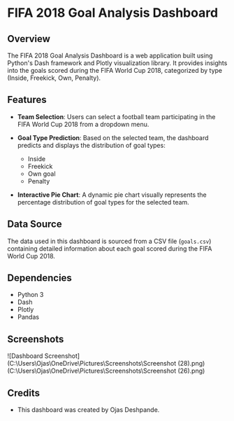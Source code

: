 

# FIFA 2018 Goal Analysis Dashboard

## Overview

The FIFA 2018 Goal Analysis Dashboard is a web application built using Python's Dash framework and Plotly visualization library. It provides insights into the goals scored during the FIFA World Cup 2018, categorized by type (Inside, Freekick, Own, Penalty).

## Features

- **Team Selection**: Users can select a football team participating in the FIFA World Cup 2018 from a dropdown menu.
  
- **Goal Type Prediction**: Based on the selected team, the dashboard predicts and displays the distribution of goal types:
  - Inside
  - Freekick
  - Own goal
  - Penalty

- **Interactive Pie Chart**: A dynamic pie chart visually represents the percentage distribution of goal types for the selected team.

## Data Source

The data used in this dashboard is sourced from a CSV file (`goals.csv`) containing detailed information about each goal scored during the FIFA World Cup 2018.

## Dependencies

- Python 3
- Dash
- Plotly
- Pandas

## Screenshots

![Dashboard Screenshot](C:\Users\Ojas\OneDrive\Pictures\Screenshots\Screenshot (28).png)(C:\Users\Ojas\OneDrive\Pictures\Screenshots\Screenshot (26).png)

## Credits

- This dashboard was created by Ojas Deshpande.
